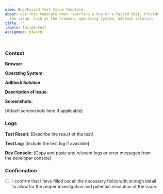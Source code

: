 ```yaml
---
name: Bug/Failed Test Issue Template
about: Use this template when reporting a bug or a failed test. Provide details about
  the issue, such as the browser, operating system, Adblock solution
title: ''
labels: failed-test
assignees: d3ward

---
```


<!--
Thank you for taking the time to report an issue. To help us process your issue effectively, please fill out each section below. Fields marked with ** are required. For fields not applicable to your issue, please write 'N/A'.

Before submitting, please:
- Check if a similar issue has already been reported.
- Ensure that your issue is related to a bug or a failed test, not a question or discussion. For general questions or support, use a blank issue
-->

### Context

**Browser**:

**Operating System**:

**Adblock Solution**:

**Description of Issue**:
<!-- Please provide a clear and concise description of what the issue is, including steps to reproduce if applicable. -->

**Screenshots:**
<!-- If applicable, add screenshots to help explain your issue. -->
[Attach screenshots here if applicable]

### Logs
<!-- If relevant, copy and paste any logs or error messages from test log or developer console here. -->

**Test Result:**
[Describe the result of the test]

**Test Log:**
[Include the test log if available]

**Dev Console:**
[Copy and paste any relevant logs or error messages from the developer console]

### Confirmation
- [ ] I confirm that I have filled out all the necessary fields with enough detail to allow for the proper investigation and potential resolution of the issue.
